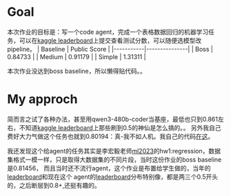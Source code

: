 # Goal
本次作业的目标是：写一个code agent，完成一个表格数据回归的机器学习任务，可以在[kaggle leaderboard](https://www.kaggle.com/competitions/ml-2025-spring-hw-2/leaderboard)上提交查看测试分数，可以随便选模型改pipeline。
| Baseline | Public Score |
|-----------|---------------|
| Boss      | 0.84733       |
| Medium    | 0.91179       |
| Simple    | 1.31311       |

本次作业没达到boss baseline，所以懒得贴代码。。

# My approch
简而言之试了各种办法，甚至用qwen3-480b-coder当基座，最低也只到0.861左右，不知道[kaggle leaderboard](https://www.kaggle.com/competitions/ml-2025-spring-hw-2/leaderboard)上那些刷到0.5的神仙是怎么搞的。。
另外我自己费好大力气做这个任务也就到0.80194：真-我不如人机。我自己的代码[在这](my_code-public-0-79.ipynb)。

我还发现这个给agent的任务其实是李宏毅老师[ml2023](https://speech.ee.ntu.edu.tw/~hylee/ml/2023-spring.php)的hw1:regression，数据集格式一模一样，只是取得大数据集的不同片段，当时这份作业的boss baseline是0.81456，
而且当时还不流行agent，这个作业是布置给学生做的，当年的[leaderboard](https://www.kaggle.com/competitions/ml2023spring-hw1/leaderboard)和现在这个
agent的[leaderboard](https://www.kaggle.com/competitions/ml-2025-spring-hw-2/leaderboard)分布特别像，都是两三个0.5开头的，之后断层到0.8+,还挺有趣的。
